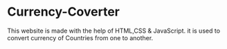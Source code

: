 # Currency-Coverter
This website is made with the help of HTML,CSS &amp; JavaScript. it is used to convert currency of Countries from one to another.
